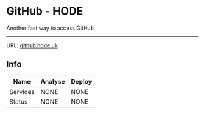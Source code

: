 # GitHub - HODE

Another fast way to access GitHub.

---

URL: [github.hode.uk](https://github.hode.uk/)

## Info

|    Name    |       Analyse      |      Deploy     |
|    ----    |        ----        |       ----      |
|  Services  |        NONE        |       NONE      |
|   Status   |        NONE        |       NONE      |

